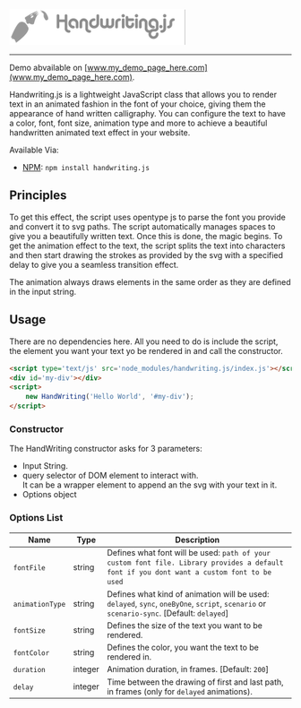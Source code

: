 ![Handwriting.js](assets/logo.png)
____________________

Demo abvailable on [www.my_demo_page_here.com](www.my_demo_page_here.com).

Handwriting.js is a lightweight JavaScript class that allows you to render text in an animated fashion in the font of your choice, giving them the appearance of hand written calligraphy. You can configure the text to have a color, font, font size, animation type and more to achieve a beautiful handwritten animated text effect in your website.

Available Via:
* [NPM](https://www.npmjs.com/package/handwriting.js): `npm install handwriting.js`

## Principles

To get this effect, the script uses opentype js to parse the font you provide and convert it to svg paths. The script automatically manages spaces to give you a beautifully written text. Once this is done, the magic begins. To get the animation effect to the text, the script splits the text into characters and then start drawing the strokes as provided by the svg with a specified delay to give you a seamless transition effect.

The animation always draws elements in the same order as they are defined in the input string.

## Usage

There are no dependencies here. All you need to do is include the script, the element you want your text yo be rendered in and call the constructor.

```html
<script type='text/js' src='node_modules/handwriting.js/index.js'></script>
<div id='my-div'></div>
<script>
    new HandWriting('Hello World', '#my-div');
</script>
```

### Constructor

The HandWriting constructor asks for 3 parameters:

- Input String.
- query selector of DOM element to interact with.<br/>It can be a wrapper element to append an the svg with your text in it.
- Options object

### Options List

| Name       | Type     | Description |
|------------|----------|-------------|
|`fontFile`  | string   | Defines what font will be used: `path of your custom font file. Library provides a default font if you dont want a custom font to be used` |
|`animationType`  | string   | Defines what kind of animation will be used: `delayed`, `sync`, `oneByOne`, `script`, `scenario` or `scenario-sync`. [Default: `delayed`] |
|`fontSize`      | string   | Defines the size of the text you want to be rendered. |
|`fontColor`     | string   | Defines the color, you want the text to be rendered in. |
|`duration`  | integer  | Animation duration, in frames. [Default: `200`] |
|`delay`     | integer  | Time between the drawing of first and last path, in frames (only for `delayed` animations). |

